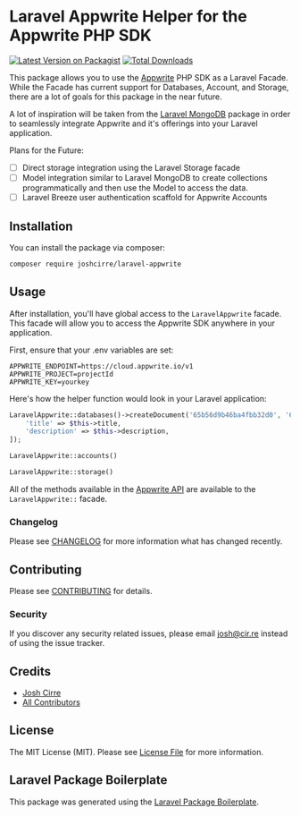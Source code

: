 # Laravel Appwrite Helper for the Appwrite PHP SDK

[![Latest Version on Packagist](https://img.shields.io/packagist/v/joshcirre/laravel-appwrite.svg?style=flat-square)](https://packagist.org/packages/joshcirre/laravel-appwrite)
[![Total Downloads](https://img.shields.io/packagist/dt/joshcirre/laravel-appwrite.svg?style=flat-square)](https://packagist.org/packages/joshcirre/laravel-appwrite)

This package allows you to use the [Appwrite](https://appwrite.io) PHP SDK as a Laravel Facade. While the Facade has current support for Databases, Account, and Storage, there are a lot of goals for this package in the near future.

A lot of inspiration will be taken from the [Laravel MongoDB](https://github.com/mongodb/laravel-mongodb) package in order to seamlessly integrate Appwrite and it's offerings into your Laravel application.

Plans for the Future:
- [ ] Direct storage integration using the Laravel Storage facade
- [ ] Model integration similar to Laravel MongoDB to create collections programmatically and then use the Model to access the data.
- [ ] Laravel Breeze user authentication scaffold for Appwrite Accounts

## Installation

You can install the package via composer:

```bash
composer require joshcirre/laravel-appwrite
```

## Usage

After installation, you'll have global access to the `LaravelAppwrite` facade. This facade will allow you to access the Appwrite SDK anywhere in your application.

First, ensure that your .env variables are set:

```env
APPWRITE_ENDPOINT=https://cloud.appwrite.io/v1
APPWRITE_PROJECT=projectId
APPWRITE_KEY=yourkey
```

Here's how the helper function would look in your Laravel application:
```php
LaravelAppwrite::databases()->createDocument('65b56d9b46ba4fbb32d0', '65bc8de91b474a7627b5', $id, [
    'title' => $this->title,
    'description' => $this->description,
]);

LaravelAppwrite::accounts()

LaravelAppwrite::storage()
```

All of the methods available in the [Appwrite API](https://appwrite.io/docs/references) are available to the `LaravelAppwrite::` facade.

### Changelog

Please see [CHANGELOG](CHANGELOG.md) for more information what has changed recently.

## Contributing

Please see [CONTRIBUTING](CONTRIBUTING.md) for details.

### Security

If you discover any security related issues, please email josh@cir.re instead of using the issue tracker.

## Credits

-   [Josh Cirre](https://github.com/joshcirre)
-   [All Contributors](../../contributors)

## License

The MIT License (MIT). Please see [License File](LICENSE.md) for more information.

## Laravel Package Boilerplate

This package was generated using the [Laravel Package Boilerplate](https://laravelpackageboilerplate.com).
